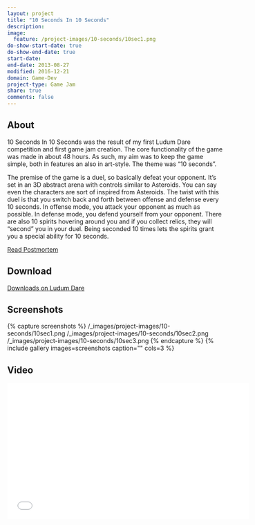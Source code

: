 ```yaml
---
layout: project
title: "10 Seconds In 10 Seconds"
description:
image:
  feature: /project-images/10-seconds/10sec1.png
do-show-start-date: true
do-show-end-date: true
start-date:
end-date: 2013-08-27
modified: 2016-12-21
domain: Game-Dev
project-type: Game Jam
share: true
comments: false
---
```


## About

10 Seconds In 10 Seconds was the result of my first Ludum Dare competition and first game jam creation. The core functionality of the game was made in about 48 hours. As such, my aim was to keep the game simple, both in features an also in art-style. The theme was “10 seconds”.

The premise of the game is a duel, so basically defeat your opponent. It’s set in an 3D abstract arena with controls similar to Asteroids. You can say even the characters are sort of inspired from Asteroids. The twist with this duel is that you switch back and forth between offense and defense every 10 seconds. In offense mode, you attack your opponent as much as possible. In defense mode, you defend yourself from your opponent. There are also 10 spirits hovering around you and if you collect relics, they will “second” you in your duel. Being seconded 10 times lets the spirits grant you a special ability for 10 seconds.

 <div markdown="0"><a href="https://jibransyed.wordpress.com/2013/08/28/ludum-dare-27-postmortem/" class="btn btn-info">Read Postmortem</a></div>


## Download

 <div markdown="0"><a href="http://www.ludumdare.com/compo/ludum-dare-27/?action=preview&uid=26581" class="btn">Downloads on Ludum Dare</a></div>


## Screenshots

{% capture screenshots %}
	/_images/project-images/10-seconds/10sec1.png
	/_images/project-images/10-seconds/10sec2.png
	/_images/project-images/10-seconds/10sec3.png
{% endcapture %}
{% include gallery images=screenshots caption="" cols=3 %}


## Video

<iframe width="560" height="315" src="//www.youtube.com/embed/ldR7YUpgXdA" frameborder="0"></iframe>
